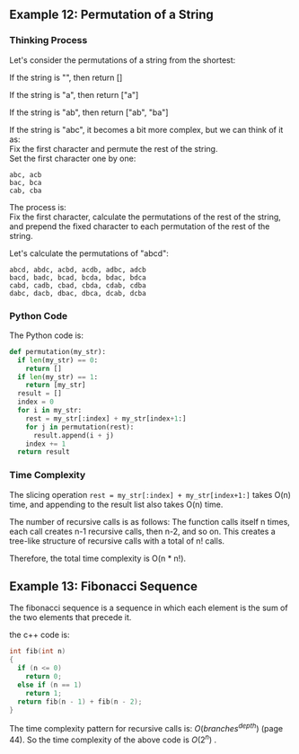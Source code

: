 ## Example 12: Permutation of a String  

### Thinking Process

Let's consider the permutations of a string from the shortest:

If the string is "", then return []  

If the string is "a", then return ["a"]  

If the string is "ab", then return ["ab", "ba"]  

If the string is "abc", it becomes a bit more complex, but we can think of it as:  
Fix the first character and permute the rest of the string.  
Set the first character one by one:  
```
abc, acb  
bac, bca  
cab, cba
```
The process is:  
Fix the first character, calculate the permutations of the rest of the string, and prepend the fixed character to each permutation of the rest of the string.

Let's calculate the permutations of "abcd":  
```
abcd, abdc, acbd, acdb, adbc, adcb
bacd, badc, bcad, bcda, bdac, bdca
cabd, cadb, cbad, cbda, cdab, cdba
dabc, dacb, dbac, dbca, dcab, dcba
```

### Python Code

The Python code is:
```python
def permutation(my_str):
  if len(my_str) == 0:
    return []
  if len(my_str) == 1:
    return [my_str]
  result = []
  index = 0
  for i in my_str:
    rest = my_str[:index] + my_str[index+1:]
    for j in permutation(rest):
      result.append(i + j)
    index += 1
  return result
```

### Time Complexity

The slicing operation `rest = my_str[:index] + my_str[index+1:]` takes O(n) time, and appending to the result list also takes O(n) time.

The number of recursive calls is as follows:
The function calls itself n times, each call creates n-1 recursive calls, then n-2, and so on.
This creates a tree-like structure of recursive calls with a total of n! calls.

Therefore, the total time complexity is O(n * n!).

## Example 13: Fibonacci Sequence

The fibonacci sequence is a sequence in which each element is the sum of the two elements that precede it.

the c++ code is:
```c++
int fib(int n)
{
  if (n <= 0)
    return 0;
  else if (n == 1)
    return 1;
  return fib(n - 1) + fib(n - 2);
}
```

The time complexity pattern for recursive calls is: $O(branches^{depth})$ (page 44). So the time complexity of the above code is $O(2^n)$ .
